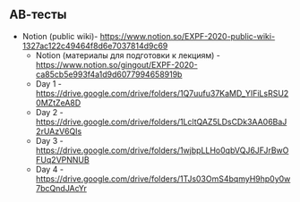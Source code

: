 ## АВ-тесты

- Notion (public wiki)- https://www.notion.so/EXPF-2020-public-wiki-1327ac122c49464f8d6e7037814d9c69
	- Notion (материалы для подготовки к лекциям) - https://www.notion.so/gingout/EXPF-2020-ca85cb5e993f4a1d9d6077994658919b
	- Day 1 - https://drive.google.com/drive/folders/1Q7uufu37KaMD_YIFiLsRSU20MZtZeA8D
	- Day 2 - https://drive.google.com/drive/folders/1LcltQAZ5LDsCDk3AA06BaJ2rUAzV6QIs
	- Day 3 - https://drive.google.com/drive/folders/1wjbpLLHo0qbVQJ6JFJrBwOFUq2VPNNUB
	- Day 4 - https://drive.google.com/drive/folders/1TJs03OmS4bqmyH9hp0y0w7bcQndJAcYr